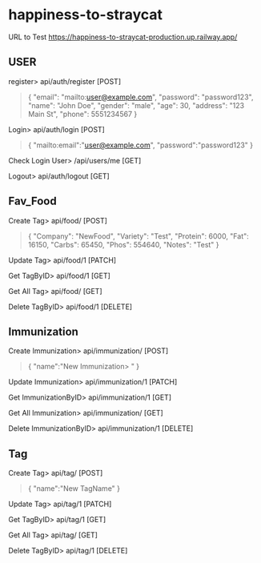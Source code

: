 ﻿# happiness-to-straycat

URL to Test https://happiness-to-straycat-production.up.railway.app/

## USER 

register> api/auth/register [POST]

>{
  "email": "mailto:user@example.com",
  "password": "password123",
  "name": "John Doe",
  "gender": "male",
  "age": 30,
  "address": "123 Main St",
  "phone": 5551234567
}

Login> api/auth/login [POST]

>{
  "mailto:email":"user@example.com",
  "password":"password123"
}

Check Login User> /api/users/me [GET]

Logout> api/auth/logout [GET]

## Fav_Food

Create Tag> api/food/ [POST]

>{
    "Company": "NewFood",
    "Variety": "Test",
    "Protein": 6000,
    "Fat": 16150,
    "Carbs": 65450,
    "Phos": 554640,
    "Notes": "Test"
}

Update Tag> api/food/1 [PATCH]

Get TagByID> api/food/1 [GET]

Get All Tag> api/food/ [GET]

Delete TagByID> api/food/1 [DELETE]

## Immunization

Create Immunization> api/immunization/ [POST]

>{
  "name":"New Immunization> "
}

Update Immunization> api/immunization/1 [PATCH]

Get ImmunizationByID> api/immunization/1 [GET]

Get All Immunization> api/immunization/ [GET]

Delete ImmunizationByID> api/immunization/1 [DELETE]

## Tag

Create Tag> api/tag/ [POST]

>{
  "name":"New TagName"
}


Update Tag> api/tag/1 [PATCH]

Get TagByID> api/tag/1 [GET]

Get All Tag> api/tag/ [GET]

Delete TagByID> api/tag/1 [DELETE]
